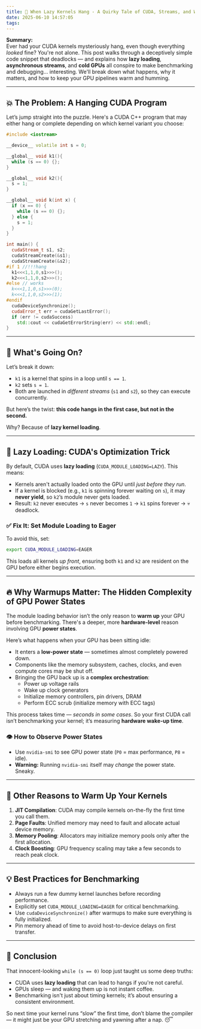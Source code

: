 ```yaml
---
title: 🧠 When Lazy Kernels Hang - A Quirky Tale of CUDA, Streams, and Warmups
date: 2025-06-10 14:57:05
tags:
---
```


**Summary:**  
Ever had your CUDA kernels mysteriously hang, even though everything *looked* fine? You're not alone. This post walks through a deceptively simple code snippet that deadlocks — and explains how **lazy loading**, **asynchronous streams**, and **cold GPUs** all conspire to make benchmarking and debugging... interesting. We'll break down what happens, why it matters, and how to keep your GPU pipelines warm and humming.

---

<!-- more -->

## 💥 The Problem: A Hanging CUDA Program

Let’s jump straight into the puzzle. Here's a CUDA C++ program that may either hang or complete depending on which kernel variant you choose:

```cpp
#include <iostream>

__device__ volatile int s = 0;

__global__ void k1(){
  while (s == 0) {};
}

__global__ void k2(){
  s = 1;
}

__global__ void k(int x) {
  if (x == 0) {
    while (s == 0) {};
  } else {
    s = 1;
  }
}

int main() {
  cudaStream_t s1, s2;
  cudaStreamCreate(&s1);
  cudaStreamCreate(&s2);
#if 1 //!!!hang
  k1<<<1,1,0,s1>>>();
  k2<<<1,1,0,s2>>>();
#else // works
  k<<<1,1,0,s1>>>(0);
  k<<<1,1,0,s2>>>(1);
#endif
  cudaDeviceSynchronize();
  cudaError_t err = cudaGetLastError();
  if (err != cudaSuccess)
    std::cout << cudaGetErrorString(err) << std::endl;
}
```

---

## 🧪 What's Going On?

Let’s break it down:

- `k1` is a kernel that spins in a loop until `s == 1`.
- `k2` sets `s = 1`.
- Both are launched in *different streams* (`s1` and `s2`), so they can execute concurrently.

But here’s the twist: **this code hangs in the first case, but not in the second.**

Why? Because of **lazy kernel loading**.

---

## 🐢 Lazy Loading: CUDA's Optimization Trick

By default, CUDA uses **lazy loading** (`CUDA_MODULE_LOADING=LAZY`). This means:

- Kernels aren't actually loaded onto the GPU until *just before they run*.
- If a kernel is blocked (e.g., `k1` is spinning forever waiting on `s`), it may **never yield**, so `k2`’s module never gets loaded.
- Result: `k2` never executes → `s` never becomes `1` → `k1` spins forever → 💀 deadlock.

### ✅ Fix It: Set Module Loading to Eager

To avoid this, set:

```bash
export CUDA_MODULE_LOADING=EAGER
```

This loads all kernels *up front*, ensuring both `k1` and `k2` are resident on the GPU before either begins execution.

---

## 🔥 Why Warmups Matter: The Hidden Complexity of GPU Power States

The module loading behavior isn’t the only reason to **warm up** your GPU before benchmarking. There's a deeper, more **hardware-level** reason involving GPU **power states**.

Here’s what happens when your GPU has been sitting idle:

- It enters a **low-power state** — sometimes almost completely powered down.
- Components like the memory subsystem, caches, clocks, and even compute cores may be shut off.
- Bringing the GPU back up is a **complex orchestration**:
  - Power up voltage rails
  - Wake up clock generators
  - Initialize memory controllers, pin drivers, DRAM
  - Perform ECC scrub (initialize memory with ECC tags)

This process takes time — *seconds in some cases*. So your first CUDA call isn’t benchmarking your kernel; it’s measuring **hardware wake-up time**.

### 👁️ How to Observe Power States
- Use `nvidia-smi` to see GPU power state (`P0` = max performance, `P8` = idle).
- **Warning:** Running `nvidia-smi` itself may *change* the power state. Sneaky.

---

## 🧠 Other Reasons to Warm Up Your Kernels

1. **JIT Compilation**: CUDA may compile kernels on-the-fly the first time you call them.
2. **Page Faults**: Unified memory may need to fault and allocate actual device memory.
3. **Memory Pooling**: Allocators may initialize memory pools only after the first allocation.
4. **Clock Boosting**: GPU frequency scaling may take a few seconds to reach peak clock.

---

## 💡 Best Practices for Benchmarking

- Always run a few dummy kernel launches before recording performance.
- Explicitly set `CUDA_MODULE_LOADING=EAGER` for critical benchmarking.
- Use `cudaDeviceSynchronize()` after warmups to make sure everything is fully initialized.
- Pin memory ahead of time to avoid host-to-device delays on first transfer.

---

## 🎯 Conclusion

That innocent-looking `while (s == 0)` loop just taught us some deep truths:

- CUDA uses **lazy loading** that can lead to hangs if you're not careful.
- GPUs sleep — and waking them up is not instant coffee.
- Benchmarking isn't just about timing kernels; it’s about ensuring a consistent environment.

So next time your kernel runs “slow” the first time, don’t blame the compiler — it might just be your GPU stretching and yawning after a nap. 😴
